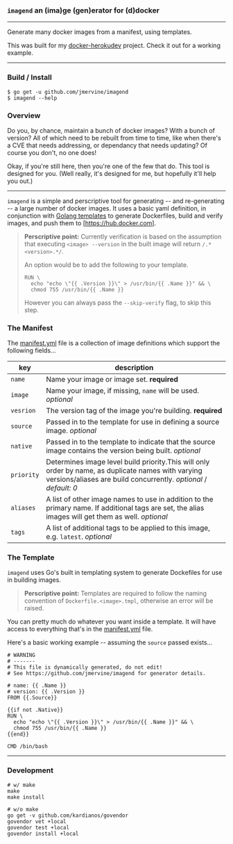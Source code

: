 ### `imagend` an (ima)ge (gen)erator for (d)docker
---
Generate many docker images from a manifest, using templates.

This was built for my [docker-herokudev](https://github.com/jmervine/docker-herokudev)
project. Check it out for a working example.

---
### Build / Install

```
$ go get -u github.com/jmervine/imagend
$ imagend --help
```

### Overview

Do you, by chance, maintain a bunch of docker images? With a bunch of version?
All of which need to be rebuilt from time to time, like when there's a CVE that
needs addressing, or dependancy that needs updating? Of course you don't, no
one does!

Okay, if you're still here, then you're one of the few that do. This tool is
designed for you. (Well really, it's designed for me, but hopefully it'll help
you out.)

---
`imagend` is a simple and perscriptive tool for generating -- and re-generating
-- a large number of docker images. It uses a basic yaml definition, in
conjunction with [Golang templates](https://golang.org/pkg/text/template/) to
generate Dockerfiles, build and verify images, and push them to [https://hub.docker.com].

> **Perscriptive point:**
> Currently verification is based on the assumption that executing
> `<image> --version` in the built image will return `/.*<version>.*/`.
>
> An option would be to add the following to your template.
> ```
> RUN \
>   echo "echo \"{{ .Version }}\" > /usr/bin/{{ .Name }}" && \
>   chmod 755 /usr/bin/{{ .Name }}
> ```
>
> However you can always pass the `--skip-verify` flag, to skip this step.
>

### The Manifest

The [manifest.yml](manifest.yml.sample) file is a collection of image
definitions which support the following fields...

key | description
---|---
`name` | Name your image or image set. **required**
`image` | Name your image, if missing, `name` will be used. _optional_
`vesrion` | The version tag of the image you're building. **required**
`source` | Passed in to the template for use in defining a source image. _optional_
`native` | Passed in to the template to indicate that the source image contains the version being built. _optional_
`priority` | Determines image level build priority.This will only order by name, as duplicate names with varying versions/aliases are build concurrently. _optional_ / _default: 0_
`aliases` | A list of other image names to use in addition to the primary name. If additional tags are set, the alias images will get them as well. _optional_
`tags` | A list of additional tags to be applied to this image, e.g. `latest`. _optional_


### The Template

`imagend` uses Go's built in templating system to generate Dockefiles for use
in building images.

> **Perscriptive point:**
> Templates are required to follow the naming convention of
> `Dockerfile.<image>.tmpl`, otherwise an error will be raised.

You can pretty much do whatever you want inside a template. It will have access
to everything that's in the [manifest.yml](manifest.yml.sample) file.

Here's a basic working example -- assuming the `source` passed exists...
```
# WARNING
# -------
# This file is dynamically generated, do not edit!
# See https://github.com/jmervine/imagend for generator details.

# name: {{ .Name }}
# version: {{ .Version }}
FROM {{.Source}}

{{if not .Native}}
RUN \
  echo "echo \"{{ .Version }}\" > /usr/bin/{{ .Name }}" && \
  chmod 755 /usr/bin/{{ .Name }}
{{end}}

CMD /bin/bash
```

---
### Development
```
# w/ make
make
make install

# w/o make
go get -v github.com/kardianos/govendor
govendor vet +local
govendor test +local
govendor install +local
```
